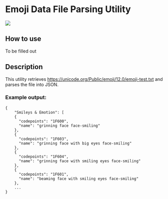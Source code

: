 # Emoji Data File Parsing Utility

![](https://github.com/brandonau24/emoji-data-file-parser/workflows/emoji-data-file-parser%20CI/badge.svg)


## How to use
To be filled out

## Description
This utility retrieves https://unicode.org/Public/emoji/12.0/emoji-test.txt and parses the file into JSON.

### Example output:
```
{
	"Smileys & Emotion": [
    {
      "codepoints": "1F600",
      "name": "grinning face face-smiling"
    },
    {
      "codepoints": "1F603",
      "name": "grinning face with big eyes face-smiling"
    },
    {
      "codepoints": "1F604",
      "name": "grinning face with smiling eyes face-smiling"
    },
    {
      "codepoints": "1F601",
      "name": "beaming face with smiling eyes face-smiling"
    },
	...
}
```